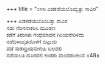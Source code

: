 +++
title = "೦೪೮ ಎಡಕಡೆಯಲೊಮ್ಬತ್ತು ಸಾವಿರ"

+++
ಎಡಕಡೆಯಲೊಂಬತ್ತು ಸಾವಿರ  
ನಡು ನೆಲನನಾಕರಿಸಿ ಮೂಡಣ  
ಕಡೆಗೆ ತಿರುಗಿತು ಗಂಧಮಾದನ ಗಿರಿಯನೇರಿಳಿದು  
ನಡೆದಿಳಾವೃತದೊಳಗೆ ಬಿಟ್ಟುದು  
ಪಡೆ ಸುರಾದ್ರಿಯನುಳುಹಿ ಬಲದಲಿ  
ನಡೆಯಲತಿ ದೂರದಲಿ ಕಂಡರು ಮಂದರಾಚಲವ     ॥48॥
